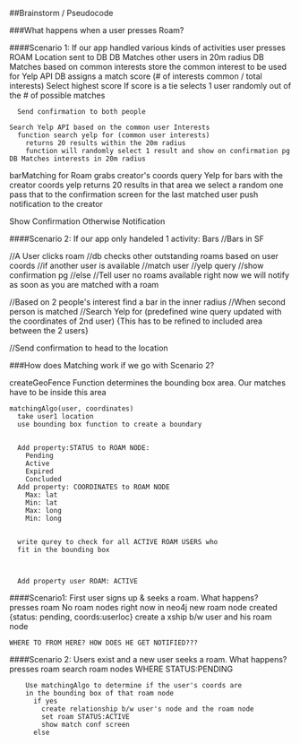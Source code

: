 
##Brainstorm / Pseudocode 

###What happens when a user presses Roam? 

####Scenario 1: If our app handled various kinds of activities
user presses ROAM
  Location sent to DB
    DB Matches other users in 20m radius
      DB Matches based on common interests
      store the common interest to be used for Yelp API
      DB assigns a match score (# of interests common / total interests)
      Select highest score
      If score is a tie
      selects 1 user randomly out of the # of possible matches

      Send confirmation to both people

    Search Yelp API based on the common user Interests
      function search yelp for (common user interests)
        returns 20 results within the 20m radius
        function will randomly select 1 result and show on confirmation pg
    DB Matches interests in 20m radius


  barMatching for Roam
    grabs creator's coords
    query Yelp for bars with the creator coords
    yelp returns 20 results in that area 
    we select a random one
    pass that to the confirmation screen for the last matched user 
    push notification to the creator



  Show Confirmation
  Otherwise Notification




####Scenario 2: If our app only handeled 1 activity: Bars
  //Bars in SF

  //A User clicks roam
    //db checks other outstanding roams based on user coords
      //if another user is available
        //match user
        //yelp query
        //show confirmation pg
      //else
        //Tell user no roams available right now we will notify as soon as you are matched with a roam


  //Based on 2 people's interest find a bar in the inner radius
    //When second person is matched
      //Search Yelp for (predefined wine query updated with the coordinates of 2nd user) {This has to be refined to included area between the 2 users}

  //Send confirmation to head to the location


###How does Matching work if we go with Scenario 2? 

  createGeoFence Function determines the bounding box area. Our matches
  have to be inside this area
    

    matchingAlgo(user, coordinates)
      take user1 location 
      use bounding box function to create a boundary


      Add property:STATUS to ROAM NODE: 
        Pending
        Active
        Expired
        Concluded
      Add property: COORDINATES to ROAM NODE
        Max: lat
        Min: lat
        Max: long
        Min: long


      write qurey to check for all ACTIVE ROAM USERS who 
      fit in the bounding box



      Add property user ROAM: ACTIVE



####Scenario1: First user signs up & seeks a roam. What happens?  
    presses roam
      No roam nodes right now in neo4j
        new roam node created 
          {status: pending, coords:userloc}
          create a xship b/w user and his roam node


    WHERE TO FROM HERE? HOW DOES HE GET NOTIFIED???      

####Scenario 2: Users exist and a new user seeks a roam. What happens? 
      presses roam 
        search roam nodes WHERE STATUS:PENDING 
        
        Use matchingAlgo to determine if the user's coords are 
        in the bounding box of that roam node
          if yes
            create relationship b/w user's node and the roam node
            set roam STATUS:ACTIVE 
            show match conf screen
          else 

